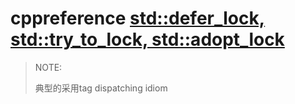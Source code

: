 # cppreference [std::defer_lock, std::try_to_lock, std::adopt_lock](https://en.cppreference.com/w/cpp/thread/lock_tag)

> NOTE: 
>
> 典型的采用tag dispatching idiom


